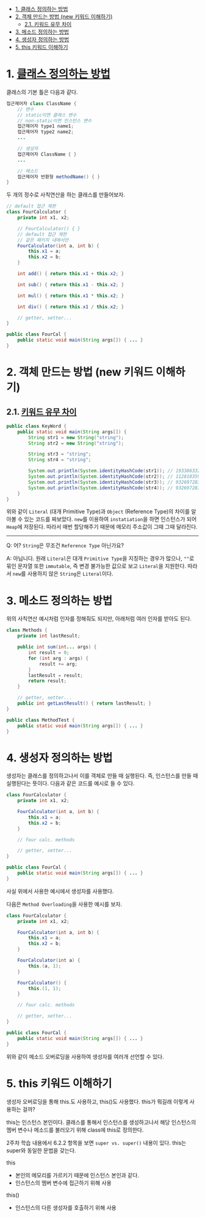 - [1. 클래스 정의하는 방법](#1-클래스-정의하는-방법)
- [2. 객체 만드는 방법 (new 키워드 이해하기)](#2-객체-만드는-방법-new-키워드-이해하기)
  - [2.1. 키워드 유무 차이](#21-키워드-유무-차이)
- [3. 메소드 정의하는 방법](#3-메소드-정의하는-방법)
- [4. 생성자 정의하는 방법](#4-생성자-정의하는-방법)
- [5. this 키워드 이해하기](#5-this-키워드-이해하기)

# 1. [클래스 정의하는 방법](https://danmilife.tistory.com/19)
클래스의 기본 틀은 다음과 같다.
```java
접근제어자 class ClassName {
    // 변수
    // static이면 클래스 변수
    // non-static이면 인스턴스 변수
    접근제어자 type1 name1;
    접근제어자 type2 name2;
    ...

    // 생성자
    접근제어자 ClassName { }
    ...

    // 메소드
    접근제어자 반환형 methodName() { }
}
```

두 개의 정수로 사칙연산을 하는 클래스를 만들어보자.
```java
// default 접근 제한
class FourCalculator {
    private int x1, x2;

    // FourCalculator() { }
    // default 접근 제한
    // 같은 패키지 내에서만
    FourCalculator(int a, int b) {
        this.x1 = a;
        this.x2 = b;
    }

    int add() { return this.x1 + this.x2; }

    int sub() { return this.x1 - this.x2; }

    int mul() { return this.x1 * this.x2; }

    int div() { return this.x1 / this.x2; }

    // getter, setter...
}

public class FourCal {
    public static void main(String args[]) { ... }
}
```
# 2. 객체 만드는 방법 (new 키워드 이해하기)
## 2.1. [키워드 유무 차이](https://yoo11052.tistory.com/52)
```java
public class KeyWord {
    public static void main(String args[]) {
        String str1 = new String("string");
        String str2 = new String("string");

        String str3 = "string";
        String str4 = "string";

        System.out.println(System.identityHashCode(str1)); // 1933863327
        System.out.println(System.identityHashCode(str2)); // 112810359
        System.out.println(System.identityHashCode(str3)); // 932697283
        System.out.println(System.identityHashCode(str4)); // 932697283
    }
}
```

위와 같이 `Literal` (대개 Primitive Type)과 `Object` (Reference Type)의 차이를 알아볼 수 있는 코드를 짜보았다. `new`를 이용하여 `instatiation`을 하면 인스턴스가 되어 `Heap`에 저장된다. 따라서 매번 할당해주기 때문에 메모리 주소값이 그때 그때 달라진다.

---
Q: 어? `String`은 무조건 `Reference Type` 아닌가요?

A: 아닙니다. 원래 `Literal`은 대개 `Primitive Type`을 지칭하는 경우가 많으나, `""`로 묶인 문자열 또한 `immutable`, 즉 변경 불가능한 값으로 보고 `Literal`을 지원한다. 따라서 `new`를 사용하지 않은 `String`은 `Literal`이다.

# 3. 메소드 정의하는 방법
위의 사칙연산 예시처럼 인자를 정해줘도 되지만, 아래처럼 여러 인자를 받아도 된다.
```java
class Methods {
    private int lastResult;

    public int sum(int... args) {
        int result = 0;
        for (int arg : args) {
            result += arg;
        }
        lastResult = result;
        return result;
    }

    // getter, setter...
    public int getLastResult() { return lastResult; }
}

public class MethodTest {
    public static void main(String args[]) { ... }
}
```
# 4. 생성자 정의하는 방법
생성자는 클래스를 정의하고나서 이를 객체로 만들 때 실행된다. 즉, 인스턴스를 만들 때 실행된다는 뜻이다. 다음과 같은 코드를 예시로 들 수 있다.
```java
class FourCalculator {
    private int x1, x2;

    FourCalculator(int a, int b) {
        this.x1 = a;
        this.x2 = b;
    }

    // four calc. methods

    // getter, setter...
}

public class FourCal {
    public static void main(String args[]) { ... }
}
```
사실 위에서 사용한 예시에서 생성자를 사용했다.

다음은 `Method Overloading`을 사용한 예시를 보자.
```java
class FourCalculator {
    private int x1, x2;

    FourCalculator(int a, int b) {
        this.x1 = a;
        this.x2 = b;
    }

    FourCalculator(int a) {
        this.(a, 1);
    }

    FourCalculator() {
        this.(1, 1);
    }

    // four calc. methods

    // getter, setter...
}

public class FourCal {
    public static void main(String args[]) { ... }
}
```
위와 같이 메소드 오버로딩을 사용하여 생성자를 여러개 선언할 수 있다. 
# 5. this 키워드 이해하기
생성자 오버로딩을 통해 this.도 사용하고, this()도 사용했다. this가 뭐길래 이렇게 사용하는 걸까?

this는 인스턴스 본인이다. 클래스를 통해서 인스턴스를 생성하고나서 해당 인스턴스의 멤버 변수나 메소드를 불러오기 위해 class에 this로 정의한다.

2주차 학습 내용에서 6.2.2 항목을 보면 `super vs. super()` 내용이 있다. this는 super와 동일한 문법을 갖는다.

this
- 본인의 메모리를 가르키기 때문에 인스턴스 본인과 같다.
- 인스턴스의 멤버 변수에 접근하기 위해 사용

this()
- 인스턴스의 다른 생성자를 호출하기 위해 사용